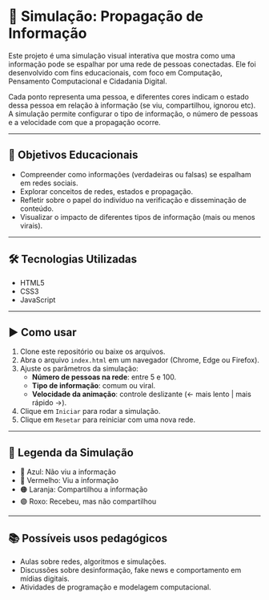 # 💬 Simulação: Propagação de Informação

Este projeto é uma simulação visual interativa que mostra como uma informação pode se espalhar por uma rede de pessoas conectadas. Ele foi desenvolvido com fins educacionais, com foco em Computação, Pensamento Computacional e Cidadania Digital.

Cada ponto representa uma pessoa, e diferentes cores indicam o estado dessa pessoa em relação à informação (se viu, compartilhou, ignorou etc). A simulação permite configurar o tipo de informação, o número de pessoas e a velocidade com que a propagação ocorre.

---

## 🧠 Objetivos Educacionais

- Compreender como informações (verdadeiras ou falsas) se espalham em redes sociais.
- Explorar conceitos de redes, estados e propagação.
- Refletir sobre o papel do indivíduo na verificação e disseminação de conteúdo.
- Visualizar o impacto de diferentes tipos de informação (mais ou menos virais).

---

## 🛠️ Tecnologias Utilizadas

- HTML5
- CSS3 
- JavaScript 

---

## ▶️ Como usar

1. Clone este repositório ou baixe os arquivos.
2. Abra o arquivo `index.html` em um navegador (Chrome, Edge ou Firefox).
3. Ajuste os parâmetros da simulação:
   - **Número de pessoas na rede**: entre 5 e 100.
   - **Tipo de informação**: comum ou viral.
   - **Velocidade da animação**: controle deslizante (← mais lento | mais rápido →).
4. Clique em `Iniciar` para rodar a simulação.
5. Clique em `Resetar` para reiniciar com uma nova rede.

---

## 🎨 Legenda da Simulação

- 🔵 Azul: Não viu a informação  
- 🔴 Vermelho: Viu a informação  
- 🟠 Laranja: Compartilhou a informação  
- 🟣 Roxo: Recebeu, mas não compartilhou

---

## 📚 Possíveis usos pedagógicos

- Aulas sobre redes, algoritmos e simulações.
- Discussões sobre desinformação, fake news e comportamento em mídias digitais.
- Atividades de programação e modelagem computacional.
